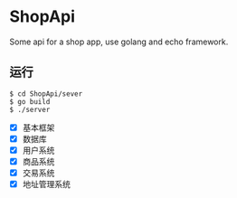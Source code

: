 # ShopApi
Some api for a shop app, use golang and echo framework.

## 运行
```shell
$ cd ShopApi/sever
$ go build
$ ./server
```

- [x] 基本框架
- [x] 数据库
- [x] 用户系统
- [x] 商品系统
- [x] 交易系统
- [x] 地址管理系统
